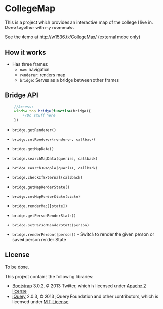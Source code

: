 # CollegeMap

This is a project which provides an interactive map of the college I live in. Done together with my roommate. 

See the demo at http://w1536.tk/CollegeMap/ (external mdoe only)

## How it works

* Has three frames: 
	* `nav`: navigation
	* `renderer`: renders map
	* `bridge`: Serves as a bridge between other frames

## Bridge API

```js
	//Access:
	window.top.bridge(function(bridge){
		//Do stuff here
	})
```

* `bridge.getRenderer()`
* `bridge.setRenderer(renderer, callback)`

* `bridge.getMapData()`

* `bridge.searchMapData(queries, callback)`
* `bridge.searchJPeople(queries, callback)`

* `bridge.checkIfExternal(callback)`

* `bridge.getMapRenderState()`
* `bridge.setMapRenderState(state)`
* `bridge.renderMap([state])`

* `bridge.getPersonRenderState()`
* `bridge.setPersonRenderState(person)`
* `bridge.renderPerson([person])` - Switch to render the given person or saved person render State

## License

To be done. 

This project contains the following libraries: 

* [Bootstrap](http://getbootstrap.com/) 3.0.2, &copy; 2013 Twitter, which is licensed under [Apache 2 license](libs/bootstrap/LICENSE)
* [jQuery](http://jquery.com/) 2.0.3, &copy; 2013 jQuery Foundation and other contributors, which is licensed under [MIT License](libs/jquery/MIT-LICENSE.txt)